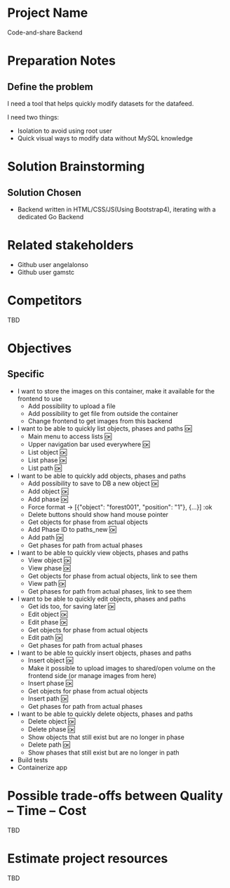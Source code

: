 # Project Name
Code-and-share Backend

# Preparation Notes
## Define the problem
I need a tool that helps quickly modify datasets for the datafeed.
  
I need two things:
- Isolation to avoid using root user
- Quick visual ways to modify data without MySQL knowledge
# Solution Brainstorming
## Solution Chosen
* Backend written in HTML/CSS/JS(Using Bootstrap4), iterating with a dedicated Go Backend

# Related stakeholders
* Github user angelalonso
* Github user gamstc
# Competitors
TBD
# Objectives
## Specific
* I want to store the images on this container, make it available for the frontend to use
  * Add possibility to upload a file
  * Add possibility to get file from outside the container
  * Change frontend to get images from this backend
* I want to be able to quickly list objects, phases and paths :ok:
  * Main menu to access lists :ok:
  * Upper navigation bar used everywhere :ok:
  * List object :ok:
  * List phase :ok:
  * List path :ok:
* I want to be able to quickly add objects, phases and paths
  * Add possibility to save to DB a new object :ok:
  * Add object :ok:
  * Add phase :ok:
  * Force format -> [{"object": "forest001", "position": "1"}, {...}] :ok
  * Delete buttons should show hand mouse pointer
  * Get objects for phase from actual objects
  * Add Phase ID to paths_new :ok:
  * Add path :ok:
  * Get phases for path from actual phases
* I want to be able to quickly view objects, phases and paths
  * View object :ok:
  * View phase :ok:
  * Get objects for phase from actual objects, link to see them
  * View path :ok:
  * Get phases for path from actual phases, link to see them
* I want to be able to quickly edit objects, phases and paths
  * Get ids too, for saving later :ok:
  * Edit object :ok:
  * Edit phase :ok:
  * Get objects for phase from actual objects
  * Edit path :ok:
  * Get phases for path from actual phases
* I want to be able to quickly insert objects, phases and paths
  * Insert object :ok:
  * Make it possible to upload images to shared/open volume on the frontend side (or manage images from here)
  * Insert phase :ok:
  * Get objects for phase from actual objects
  * Insert path :ok:
  * Get phases for path from actual phases
* I want to be able to quickly delete objects, phases and paths
  * Delete object :ok:
  * Delete phase :ok:
  * Show objects that still exist but are no longer in phase
  * Delete path :ok:
  * Show phases that still exist but are no longer in path
* Build tests
* Containerize app

# Possible trade-offs between Quality – Time – Cost
TBD

# Estimate project resources
TBD






